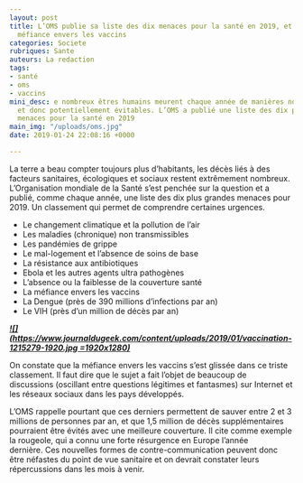 ```yaml
---
layout: post
title: L’OMS publie sa liste des dix menaces pour la santé en 2019, et dénonce la
  méfiance envers les vaccins
categories: Societe
rubriques: Sante
auteurs: La redaction
tags:
- santé
- oms
- vaccins
mini_desc: e nombreux êtres humains meurent chaque année de manières non naturelles,
  et donc potentiellement évitables. L’OMS a publié une liste des dix plus grandes
  menaces pour la santé en 2019
main_img: "/uploads/oms.jpg"
date: 2019-01-24 22:08:16 +0000

---
```

La terre a beau compter toujours plus d’habitants, les décès liés à des facteurs sanitaires, écologiques et sociaux restent extrêmement nombreux. L’Organisation mondiale de la Santé s’est penchée sur la question et a publié, comme chaque année, une liste des dix plus grandes menaces pour 2019. Un classement qui permet de comprendre certaines urgences.

* Le changement climatique et la pollution de l’air
* Les maladies (chronique) non transmissibles
* Les pandémies de grippe
* Le mal-logement et l’absence de soins de base
* La résistance aux antibiotiques
* Ebola et les autres agents ultra pathogènes
* L’absence ou la faiblesse de la couverture santé
* La méfiance envers les vaccins
* La Dengue (près de 390 millions d’infections par an)
* Le VIH (près d’un million de décès par an)

[**_![](https://www.journaldugeek.com/content/uploads/2019/01/vaccination-1215279-1920.jpg =1920x1280)_**](https://www.journaldugeek.com/content/uploads/2019/01/vaccination-1215279-1920.jpg)

On constate que la méfiance envers les vaccins s’est glissée dans ce triste classement. Il faut dire que le sujet a fait l’objet de beaucoup de discussions (oscillant entre questions légitimes et fantasmes) sur Internet et les réseaux sociaux dans les pays développés.

L’OMS rappelle pourtant que ces derniers permettent de sauver entre 2 et 3 millions de personnes par an, et que 1,5 million de décès supplémentaires pourraient être évités avec une meilleure couverture. Il cite comme exemple la rougeole, qui a connu une forte résurgence en Europe l’année dernière. Ces nouvelles formes de contre-communication peuvent donc être néfastes du point de vue sanitaire et on devrait constater leurs répercussions dans les mois à venir.